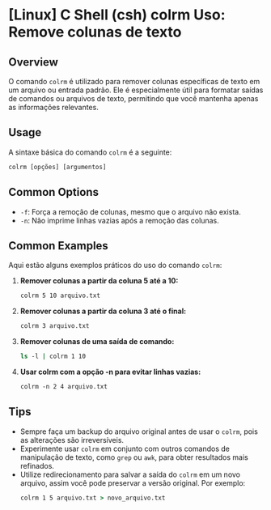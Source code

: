 # [Linux] C Shell (csh) colrm Uso: Remove colunas de texto

## Overview
O comando `colrm` é utilizado para remover colunas específicas de texto em um arquivo ou entrada padrão. Ele é especialmente útil para formatar saídas de comandos ou arquivos de texto, permitindo que você mantenha apenas as informações relevantes.

## Usage
A sintaxe básica do comando `colrm` é a seguinte:

```csh
colrm [opções] [argumentos]
```

## Common Options
- `-f`: Força a remoção de colunas, mesmo que o arquivo não exista.
- `-n`: Não imprime linhas vazias após a remoção das colunas.

## Common Examples
Aqui estão alguns exemplos práticos do uso do comando `colrm`:

1. **Remover colunas a partir da coluna 5 até a 10:**
   ```csh
   colrm 5 10 arquivo.txt
   ```

2. **Remover colunas a partir da coluna 3 até o final:**
   ```csh
   colrm 3 arquivo.txt
   ```

3. **Remover colunas de uma saída de comando:**
   ```csh
   ls -l | colrm 1 10
   ```

4. **Usar colrm com a opção -n para evitar linhas vazias:**
   ```csh
   colrm -n 2 4 arquivo.txt
   ```

## Tips
- Sempre faça um backup do arquivo original antes de usar o `colrm`, pois as alterações são irreversíveis.
- Experimente usar `colrm` em conjunto com outros comandos de manipulação de texto, como `grep` ou `awk`, para obter resultados mais refinados.
- Utilize redirecionamento para salvar a saída do `colrm` em um novo arquivo, assim você pode preservar a versão original. Por exemplo:
  ```csh
  colrm 1 5 arquivo.txt > novo_arquivo.txt
  ```